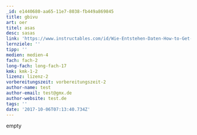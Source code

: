```yaml
---
_id: e1440680-aa65-11e7-8038-fb449a869845
title: gbivu
art: oer
titel: asas
desc: sasas
link: 'https://www.instructables.com/id/Wie-Entstehen-Daten-How-to-Get-Physical-Data/'
lernziele: ''
tipp: ''
medien: medien-4
fach: fach-2
long-fach: long-fach-17
kmk: kmk-1-2
lizenz: lizenz-2
vorbereitungszeit: vorbereitungszeit-2
author-name: test
author-email: test@gmx.de
author-website: test.de
tags: ''
date: '2017-10-06T07:13:40.734Z'
---
```

empty
